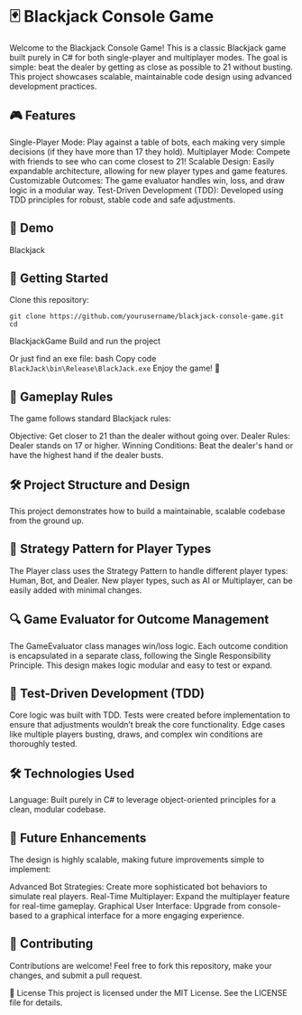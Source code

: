 # 🃏 Blackjack Console Game

Welcome to the Blackjack Console Game! This is a classic Blackjack game built purely in C# for both single-player and multiplayer modes. The goal is simple: beat the dealer by getting as close as possible to 21 without busting. This project showcases scalable, maintainable code design using advanced development practices.

## 🎮 Features
Single-Player Mode: Play against a table of bots, each making very simple decisions (if they have more than 17 they hold). Multiplayer Mode: Compete with friends to see who can come closest to 21! Scalable Design: Easily expandable architecture, allowing for new player types and game features. Customizable Outcomes: The game evaluator handles win, loss, and draw logic in a modular way. Test-Driven Development (TDD): Developed using TDD principles for robust, stable code and safe adjustments.

## 📸 Demo

Blackjack

## 🚀 Getting Started 
Clone this repository:

`git clone https://github.com/yourusername/blackjack-console-game.git cd`

BlackjackGame Build and run the project

Or just find an exe file: bash Copy code `BlackJack\bin\Release\BlackJack.exe` Enjoy the game! 🎉

## 📖 Gameplay Rules
The game follows standard Blackjack rules:

Objective: Get closer to 21 than the dealer without going over. Dealer Rules: Dealer stands on 17 or higher. Winning Conditions: Beat the dealer's hand or have the highest hand if the dealer busts.

## 🛠️ Project Structure and Design

This project demonstrates how to build a maintainable, scalable codebase from the ground up.

## 🧩 Strategy Pattern for Player Types

The Player class uses the Strategy Pattern to handle different player types: Human, Bot, and Dealer. New player types, such as AI or Multiplayer, can be easily added with minimal changes.

## 🔍 Game Evaluator for Outcome Management

The GameEvaluator class manages win/loss logic. Each outcome condition is encapsulated in a separate class, following the Single Responsibility Principle. This design makes logic modular and easy to test or expand.

## 🧪 Test-Driven Development (TDD)

Core logic was built with TDD. Tests were created before implementation to ensure that adjustments wouldn’t break the core functionality. Edge cases like multiple players busting, draws, and complex win conditions are thoroughly tested.

## 🛠️ Technologies Used

Language: Built purely in C# to leverage object-oriented principles for a clean, modular codebase.

## 🚀 Future Enhancements

The design is highly scalable, making future improvements simple to implement:

Advanced Bot Strategies: Create more sophisticated bot behaviors to simulate real players. Real-Time Multiplayer: Expand the multiplayer feature for real-time gameplay. Graphical User Interface: Upgrade from console-based to a graphical interface for a more engaging experience.

## 🤝 Contributing 
Contributions are welcome! Feel free to fork this repository, make your changes, and submit a pull request.

📄 License This project is licensed under the MIT License. See the LICENSE file for details.
